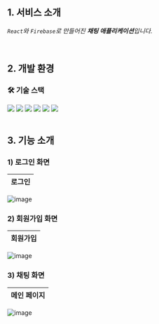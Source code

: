

## 1. 서비스 소개

<em>`React`와 `Firebase`로 만들어진 <strong>채팅 애플리케이션</strong>입니다.</em>

<br>

## 2. 개발 환경

### 🛠 기술 스택

<div>
  <img src="https://img.shields.io/badge/React-grey?style=for-the-badge&logo=React&logoColor=61DAFB"/>
  <img src="https://img.shields.io/badge/vite-grey?style=for-the-badge&logo=vite&logoColor=4B32C3"/>
  <img src="https://img.shields.io/badge/javascript-grey?style=for-the-badge&logo=javascript&logoColor=f7df1e" />
  <img src="https://img.shields.io/badge/React Router-grey?style=for-the-badge&logo=React Router&logoColor=CA4245"/>
  <img src="https://img.shields.io/badge/Prettier-grey?style=for-the-badge&logo=Prettier&logoColor=F7B93E"/>
  <img src="https://img.shields.io/badge/ESLint-grey?style=for-the-badge&logo=ESLint&logoColor=4B32C3"/>
</br> 
</div>

</br>

## 3. 기능 소개

### 1) 로그인 화면

| 로그인      |
| ----------- |
![image](https://github.com/user-attachments/assets/cf40733d-ea91-414e-9762-ce5930bd5098)


### 2) 회원가입 화면

| 회원가입    |
| ----------- |
![image](https://github.com/user-attachments/assets/70996ee1-37cd-4f88-9673-78d1c86d6c97)


### 3) 채팅 화면

| 메인 페이지 |
| ----------- |
![image](https://github.com/user-attachments/assets/87a72e91-3e54-4368-87e8-bbcb401fea2a)




